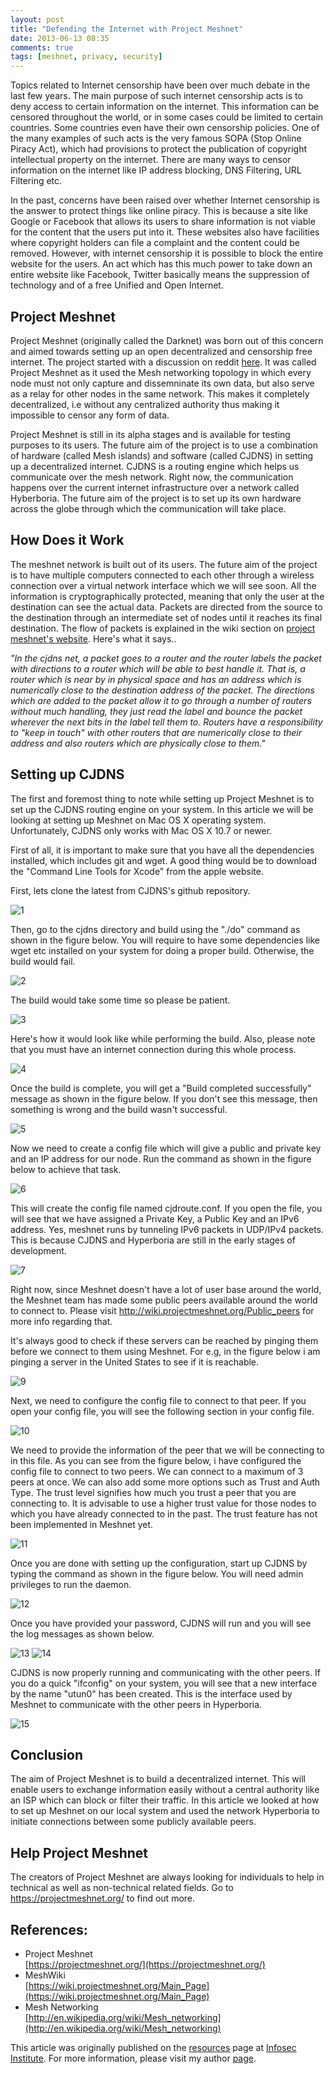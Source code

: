 ```yaml
---
layout: post
title: "Defending the Internet with Project Meshnet"
date: 2013-06-13 08:35
comments: true
tags: [meshnet, privacy, security]
---
```


Topics related to Internet censorship have been over much debate in the last few years. The main purpose of such internet censorship acts is to deny access to certain information on the internet. This information can be censored throughout the world, or in some cases could be limited to certain countries. Some countries even have their own censorship policies. One of the many examples of such acts is the very famous SOPA (Stop Online Piracy Act), which had provisions to protect the publication of copyright intellectual property on the internet. There are many ways to censor information on the internet like IP address blocking, DNS Filtering, URL Filtering etc.

<!--more-->

In the past, concerns have been raised over whether Internet censorship is the answer to protect things like online piracy. This is because a site like Google or Facebook that allows its users to share information is not viable for the content that the users put into it. These websites also have facilities where copyright holders can file a complaint and the content could be removed. However, with internet censorship it is possible to block the entire website for the users. An act which has this much power to take down an entire website like Facebook, Twitter basically means the suppression of technology and of a free Unified and Open Internet.

## Project Meshnet

Project Meshnet (originally called the Darknet) was born out of this concern and aimed towards setting up an open decentralized and censorship free internet. The project started with a discussion on reddit [here](http://www.reddit.com/r/darknetplan). It was called Project Meshnet as it used the Mesh networking topology in which every node must not only capture and dissemninate its own data, but also serve as a relay for other nodes in the same network. This makes it completely decentralized, i.e without any centralized authority thus making it impossible to censor any form of data.

Project Meshnet is still in its alpha stages and is available for testing purposes to its users. The future aim of the project is to use a combination of hardware (called Mesh islands) and software (called CJDNS) in setting up a decentralized internet. CJDNS is a routing engine which helps us communicate over the mesh network. Right now, the communication happens over the current internet infrastructure over a network called Hyberboria. The future aim of the project is to set up its own hardware across the globe through which the communication will take place.

## How Does it Work

The meshnet network is built out of its users. The future aim of the project is to have multiple computers connected to each other through a wireless connection over a virtual network interface which we will see soon. All the information is cryptographically protected, meaning that only the user at the destination can see the actual data. Packets are directed from the source to the destination through an intermediate set of nodes until it reaches its final destination. The flow of packets is explained in the wiki section on [project meshnet's website](https://wiki.projectmeshnet.org/Getting_started). Here's what it says..

_"In the cjdns net, a packet goes to a router and the router labels the packet with directions to a router which will be able to best handle it. That is, a router which is near by in physical space and has an address which is numerically close to the destination address of the packet. The directions which are added to the packet allow it to go through a number of routers without much handling, they just read the label and bounce the packet wherever the next bits in the label tell them to. Routers have a responsibility to "keep in touch" with other routers that are numerically close to their address and also routers which are physically close to them."_

## Setting up CJDNS

The first and foremost thing to note while setting up Project Meshnet is to set up the CJDNS routing engine on your system. In this article we will be looking at setting up Meshnet on Mac OS X operating system. Unfortunately, CJDNS only works with Mac OS X 10.7 or newer.

First of all, it is important to make sure that you have all the dependencies installed, which includes git and wget. A good thing would be to download the "Command Line Tools for Xcode" from the apple website.

First, lets clone the latest from CJDNS's github repository.

![1]( /images/posts/meshnet/1.png)

Then, go to the cjdns directory and build using the "./do" command as shown in the figure below. You will require to have some dependencies like wget etc installed on your system for doing a proper build. Otherwise, the build would fail.

![2]( /images/posts/meshnet/2.png)

The build would take some time so please be patient.

![3]( /images/posts/meshnet/3.png)

Here's how it would look like while performing the build. Also, please note that you must have an internet connection during this whole process.

![4]( /images/posts/meshnet/4.png)

Once the build is complete, you will get a "Build completed successfully" message as shown in the figure below. If you don't see this message, then something is wrong and the build wasn't successful.

![5]( /images/posts/meshnet/5.png)

Now we need to create a config file which will give a public and private key and an IP address for our node. Run the command as shown in the figure below to achieve that task.

![6]( /images/posts/meshnet/6.png)

This will create the config file named cjdroute.conf. If you open the file, you will see that we have assigned a Private Key, a Public Key and an IPv6 address. Yes, meshnet runs by tunneling IPv6 packets in UDP/IPv4 packets. This is because CJDNS and Hyperboria are still in the early stages of development.

![7]( /images/posts/meshnet/7.png)

Right now, since Meshnet doesn't have a lot of user base around the world, the Meshnet team has made some public peers available around the world to connect to. Please visit http://wiki.projectmeshnet.org/Public_peers for more info regarding that.

It's always good to check if these servers can be reached by pinging them before we connect to them using Meshnet. For e.g, in the figure below i am pinging a server in the United States to see if it is reachable.

![9]( /images/posts/meshnet/9.png)

Next, we need to configure the config file to connect to that peer. If you open your config file, you will see the following section in your config file.

![10]( /images/posts/meshnet/10.png)

We need to provide the information of the peer that we will be connecting to in this file. As you can see from the figure below, i have configured the config file to connect to two peers. We can connect to a maximum of 3 peers at once. We can also add some more options such as Trust and Auth Type. The trust level signifies how much you trust a peer that you are connecting to. It is advisable to use a higher trust value for those nodes to which you have already connected to in the past. The trust feature has not been implemented in Meshnet yet.

![11]( /images/posts/meshnet/11.png)

Once you are done with setting up the configuration, start up CJDNS by typing the command as shown in the figure below. You will need admin privileges to run the daemon.

![12]( /images/posts/meshnet/12.png)

Once you have provided your password, CJDNS will run and you will see the log messages as shown below.

![13]( /images/posts/meshnet/13.png) ![14]( /images/posts/meshnet/14.png)

CJDNS is now properly running and communicating with the other peers. If you do a quick "ifconfig" on your system, you will see that a new interface by the name "utun0" has been created. This is the interface used by Meshnet to communicate with the other peers in Hyperboria.

![15]( /images/posts/meshnet/15.png)

## Conclusion

The aim of Project Meshnet is to build a decentralized internet. This will enable users to exchange information easily without a central authority like an ISP which can block or filter their traffic. In this article we looked at how to set up Meshnet on our local system and used the network Hyperboria to initiate connections between some publicly available peers.

## Help Project Meshnet

The creators of Project Meshnet are always looking for individuals to help in technical as well as non-technical related fields. Go to https://projectmeshnet.org/ to find out more.

## References:

*   Project Meshnet  
    [https://projectmeshnet.org/](https://projectmeshnet.org/)
*   MeshWiki  
    [https://wiki.projectmeshnet.org/Main_Page](https://wiki.projectmeshnet.org/Main_Page)
*   Mesh Networking  
    [http://en.wikipedia.org/wiki/Mesh_networking](http://en.wikipedia.org/wiki/Mesh_networking)

This article was originally published on the [resources](http://resources.infosecinstitute.com/) page at [Infosec Institute](http://infosecinstitute.com/). For more information, please visit my author [page](http://resources.infosecinstitute.com/author/prateek/).